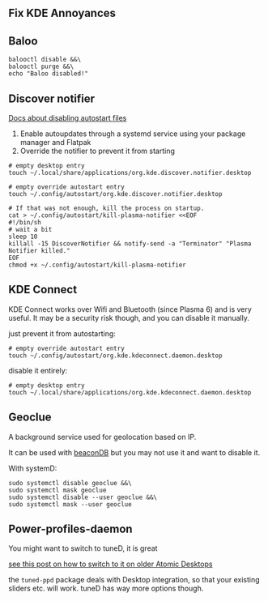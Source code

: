 ## Fix KDE Annoyances

## Baloo

```
balooctl disable &&\
balooctl purge &&\
echo "Baloo disabled!"
```

## Discover notifier

[Docs about disabling autostart files](https://docs.kde.org/stable5/en/plasma-workspace/kcontrol/autostart/index.html#disabling_autostart)

1. Enable autoupdates through a systemd service using your package manager and Flatpak
2. Override the notifier to prevent it from starting

```
# empty desktop entry
touch ~/.local/share/applications/org.kde.discover.notifier.desktop

# empty override autostart entry
touch ~/.config/autostart/org.kde.discover.notifier.desktop

# If that was not enough, kill the process on startup.
cat > ~/.config/autostart/kill-plasma-notifier <<EOF
#!/bin/sh
# wait a bit
sleep 10
killall -15 DiscoverNotifier && notify-send -a "Terminator" "Plasma Notifier killed."
EOF
chmod +x ~/.config/autostart/kill-plasma-notifier
```

## KDE Connect
KDE Connect works over Wifi and Bluetooth (since Plasma 6) and is very useful. It may be a security risk though, and you can disable it manually.

just prevent it from autostarting:
```
# empty override autostart entry
touch ~/.config/autostart/org.kde.kdeconnect.daemon.desktop
```

disable it entirely:
```
# empty desktop entry
touch ~/.local/share/applications/org.kde.kdeconnect.daemon.desktop
```

## Geoclue
A background service used for geolocation based on IP.

It can be used with [beaconDB](https://beacondb.net) but you may not use it and want to disable it.

With systemD:

```
sudo systemctl disable geoclue &&\
sudo systemctl mask geoclue
sudo systemctl disable --user geoclue &&\
sudo systemctl mask --user geoclue
```

## Power-profiles-daemon
You might want to switch to tuneD, it is great

[see this post on how to switch to it on older Atomic Desktops](https://discussion.fedoraproject.org/t/how-to-switch-to-tuned-on-fedora-40-atomic-desktops/134897)

the `tuned-ppd` package deals with Desktop integration, so that your existing sliders etc. will work. tuneD has way more options though.
